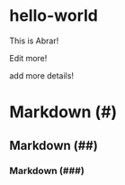 # hello-world
This is Abrar!

Edit more!


add more details!

# Markdown (#)
## Markdown (##)
### Markdown (###)


